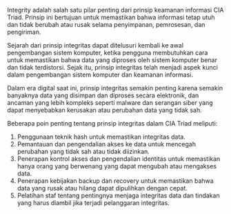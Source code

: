 Integrity adalah salah satu pilar penting dari prinsip keamanan informasi CIA Triad. Prinsip ini bertujuan untuk memastikan bahwa informasi tetap utuh dan tidak berubah atau rusak selama penyimpanan, pemrosesan, dan pengiriman.

Sejarah dari prinsip integritas dapat ditelusuri kembali ke awal pengembangan sistem komputer, ketika pengguna membutuhkan cara untuk memastikan bahwa data yang diproses oleh sistem komputer benar dan tidak terdistorsi. Sejak itu, prinsip integritas telah menjadi aspek kunci dalam pengembangan sistem komputer dan keamanan informasi.

Dalam era digital saat ini, prinsip integritas semakin penting karena semakin banyaknya data yang disimpan dan diproses secara elektronik, dan ancaman yang lebih kompleks seperti malware dan serangan siber yang dapat menyebabkan kerusakan atau perubahan data yang tidak sah.

Beberapa poin penting tentang prinsip integritas dalam CIA Triad meliputi:

1.  Penggunaan teknik hash untuk memastikan integritas data.
2.  Pemantauan dan pengendalian akses ke data untuk mencegah perubahan yang tidak sah atau tidak diizinkan.
3.  Penerapan kontrol akses dan pengendalian identitas untuk memastikan hanya orang yang berwenang yang dapat mengubah atau mengakses data.
4.  Penerapan kebijakan backup dan recovery untuk memastikan bahwa data yang rusak atau hilang dapat dipulihkan dengan cepat.
5.  Pelatihan staf tentang pentingnya menjaga integritas data dan tindakan yang harus diambil jika terjadi pelanggaran integritas.